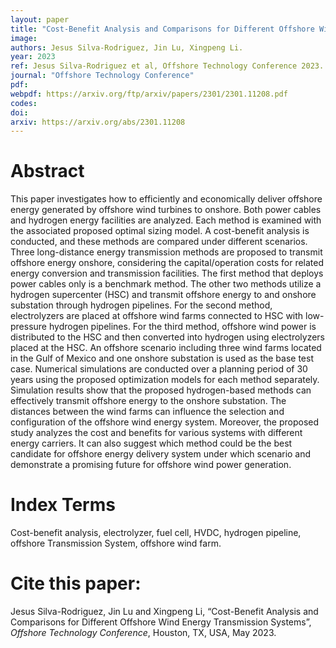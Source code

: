 ```yaml
---
layout: paper
title: "Cost-Benefit Analysis and Comparisons for Different Offshore Wind Energy Transmission Systems"
image: 
authors: Jesus Silva-Rodriguez, Jin Lu, Xingpeng Li.
year: 2023
ref: Jesus Silva-Rodriguez et al, Offshore Technology Conference 2023. 
journal: "Offshore Technology Conference"
pdf: 
webpdf: https://arxiv.org/ftp/arxiv/papers/2301/2301.11208.pdf
codes: 
doi: 
arxiv: https://arxiv.org/abs/2301.11208
---
```


# Abstract
This paper investigates how to efficiently and economically deliver offshore energy generated by offshore wind turbines to onshore. Both power cables and hydrogen energy facilities are analyzed. Each method is examined with the associated proposed optimal sizing model. A cost-benefit analysis is conducted, and these methods are compared under different scenarios. Three long-distance energy transmission methods are proposed to transmit offshore energy onshore, considering the capital/operation costs for related energy conversion and transmission facilities. The first method that deploys power cables only is a benchmark method. The other two methods utilize a hydrogen supercenter (HSC) and transmit offshore energy to and onshore substation through hydrogen pipelines. For the second method, electrolyzers are placed at offshore wind farms connected to HSC with low-pressure hydrogen pipelines. For the third method, offshore wind power is distributed to the HSC and then converted into hydrogen using electrolyzers placed at the HSC. An offshore scenario including three wind farms located in the Gulf of Mexico and one onshore substation is used as the base test case. Numerical simulations are conducted over a planning period of 30 years using the proposed optimization models for each method separately. Simulation results show that the proposed hydrogen-based methods can effectively transmit offshore energy to the onshore substation. The distances between the wind farms can influence the selection and configuration of the offshore wind energy system. Moreover, the proposed study analyzes the cost and benefits for various systems with different energy carriers. It can also suggest which method could be the best candidate for offshore energy delivery system under which scenario and demonstrate a promising future for offshore wind power generation.

# Index Terms
Cost-benefit analysis, electrolyzer, fuel cell, HVDC, hydrogen pipeline, offshore Transmission System, offshore wind farm.

# Cite this paper:
Jesus Silva-Rodriguez, Jin Lu and Xingpeng Li, “Cost-Benefit Analysis and Comparisons for Different Offshore Wind Energy Transmission Systems”, *Offshore Technology Conference*, Houston, TX, USA, May 2023.